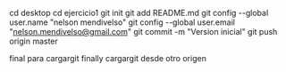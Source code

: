 cd desktop
cd ejercicio1
git init
git add README.md
git config --global user.name "nelson mendivelso"
git config --global user.email "nelson.mendivelso@gmail.com"
git commit -m "Version inicial"
git push origin master

final para cargargit finally
cargargit desde otro origen

